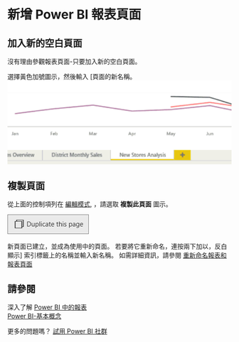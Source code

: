 <properties
   pageTitle="新增 Power BI 報表頁面"
   description="新增 Power BI 報表頁面"
   services="powerbi"
   documentationCenter=""
   authors="mihart"
   manager="mblythe"
   backup=""
   editor=""
   tags=""
   qualityFocus="no"
   qualityDate=""/>

<tags
   ms.service="powerbi"
   ms.devlang="NA"
   ms.topic="article"
   ms.tgt_pltfrm="NA"
   ms.workload="powerbi"
   ms.date="10/08/2016"
   ms.author="mihart"/>

# 新增 Power BI 報表頁面  
## 加入新的空白頁面

沒有理由參觀報表頁面-只要加入新的空白頁面。

選擇黃色加號圖示，然後輸入 [頁面的新名稱。  
![](media/powerbi-service-add-a-page-to-a-report/reorderPages2.gif)

## 複製頁面
從上面的控制項列在 [編輯模式](powerbi-service-interact-with-a-report-in-editing-view.md), ，請選取 **複製此頁面** 圖示。

![](media/powerbi-service-add-a-page-to-a-report/PBI_duplicate.png)

新頁面已建立，並成為使用中的頁面。 若要將它重新命名，連按兩下加以，反白顯示] 索引標籤上的名稱並輸入新名稱。  如需詳細資訊，請參閱 [重新命名報表和報表頁面]()


## 請參閱  
深入了解 [Power BI 中的報表](powerbi-service-reports.md)  
[Power BI-基本概念](powerbi-service-basic-concepts.md)

更多的問題嗎？ [試用 Power BI 社群](http://community.powerbi.com/)
